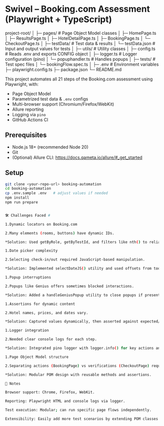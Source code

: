 # Swivel – Booking.com Assessment (Playwright + TypeScript)

project-root/
│
├─ pages/                  # Page Object Model classes
│   ├─ HomePage.ts
│   ├─ ResultsPage.ts
│   ├─ HotelDetailPage.ts
│   ├─ BookingPage.ts
│   └─ CheckoutPage.ts
│
├─ testData/               # Test data & results
│   └─ testData.json       # Input and output values for tests
│
├─ utils/                  # Utility classes
│   ├─ config.ts           # Reads .env and exports CONFIG object
│   ├─ logger.ts           # Logger configuration (pino)
│   └─ popuphandler.ts     # Handles popups
│
├─ tests/                  # Test spec files
│   └─ bookingFlow.spec.ts
│
├─ .env                    # Environment variables
├─ playwright.config.ts
├─ package.json
└─ README.md


This project automates all 21 steps of the Booking.com assessment using Playwright, with:
- Page Object Model
- Parametrized test data & `.env` configs
- Multi-browser support (Chromium/Firefox/WebKit)
- Allure reporting
- Logging via `pino`
- GitHub Actions CI

## Prerequisites
- Node.js 18+ (recommended Node 20)
- Git
- (Optional) Allure CLI: https://docs.qameta.io/allure/#_get_started

## Setup
```bash
git clone <your-repo-url> booking-automation
cd booking-automation
cp .env.sample .env   # adjust values if needed
npm install
npm run prepare


🛠️ Challenges Faced #

1.Dynamic locators on Booking.com

2.Many elements (rooms, buttons) have dynamic IDs.

*Solution: Used getByRole, getByTestId, and filters like nth() to reliably locate elements.

1.Date picker complexity

2.Selecting check-in/out required JavaScript-based manipulation.

*Solution: Implemented selectDateJS() utility and used offsets from today.

1.Popup interruptions

2.Popups like Genius offers sometimes blocked interactions.

*Solution: Added a handleGeniusPopup utility to close popups if present.

1.Assertions for dynamic content

2.Hotel names, prices, and dates vary.

*Solution: Captured values dynamically, then asserted against expected/test data.

1.Logger integration

2.Needed clear console logs for each step.

*Solution: Integrated pino logger with logger.info() for key actions and verification.

1.Page Object Model structure

2.Separating actions (BookingPage) vs verifications (CheckoutPage) required careful planning.

*Solution: Modular POM design with reusable methods and assertions.

📌 Notes

Browser support: Chrome, Firefox, WebKit.

Reporting: Playwright HTML and console logs via logger.

Test execution: Modular; can run specific page flows independently.

Extensibility: Easily add more test scenarios by extending POM classes.



